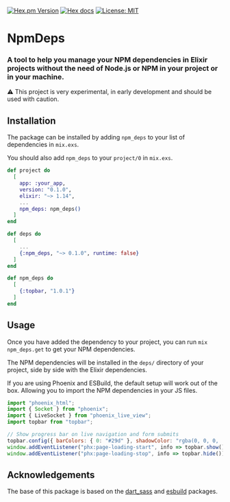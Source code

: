 [![Hex.pm Version](https://img.shields.io/hexpm/v/npm_deps.svg?color=blueviolet)](https://hex.pm/packages/npm_deps)
[![Hex docs](https://img.shields.io/badge/hex.pm-docs-blue.svg?style=flat)](https://hexdocs.pm/npm_deps)
[![License: MIT](https://img.shields.io/badge/License-MIT-green.svg)](./LICENSE)


# NpmDeps

<!-- MDOC !-->

### A tool to help you manage your NPM dependencies in Elixir projects without the need of Node.js or NPM in your project or in your machine.

⚠️ This project is very experimental, in early development and should be used with caution.


## Installation

The package can be installed by adding `npm_deps` to your list of dependencies in `mix.exs`.

You should also add `npm_deps` to your `project/0` in `mix.exs`.

```elixir
def project do
  [
    app: :your_app,
    version: "0.1.0",
    elixir: "~> 1.14",
    ...
    npm_deps: npm_deps()
  ]
end

def deps do
  [
    ...
    {:npm_deps, "~> 0.1.0", runtime: false}
  ]
end

def npm_deps do
  [
    {:topbar, "1.0.1"}
  ]
end
```

## Usage
Once you have added the dependency to your project, you can run `mix npm_deps.get` to get your NPM dependencies.  

The NPM dependencies will be installed in the `deps/` directory of your project, side by side with the Elixir dependencies.  

If you are using Phoenix and ESBuild, the default setup will work out of the box. Allowing you to import the NPM dependencies in your JS files.

```javascript
import "phoenix_html";
import { Socket } from "phoenix";
import { LiveSocket } from "phoenix_live_view";
import topbar from "topbar";

// Show progress bar on live navigation and form submits
topbar.config({ barColors: { 0: "#29d" }, shadowColor: "rgba(0, 0, 0, .3)" });
window.addEventListener("phx:page-loading-start", info => topbar.show());
window.addEventListener("phx:page-loading-stop", info => topbar.hide());
```

<!-- MDOC !-->

## Acknowledgements
The base of this package is based on the [dart_sass](https://github.com/CargoSense/dart_sass) and [esbuild](https://github.com/phoenixframework/esbuild) packages.

